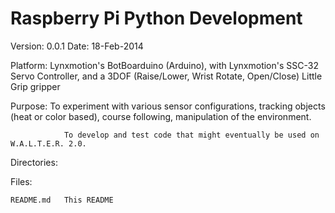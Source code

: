 Raspberry Pi Python Development
===============================

Version:		0.0.1
Date:			18-Feb-2014

Platform:		Lynxmotion's BotBoarduino (Arduino),
					with Lynxmotion's SSC-32 Servo Controller,
					and a 3DOF (Raise/Lower, Wrist Rotate, Open/Close) Little Grip gripper

Purpose:		To experiment with various sensor configurations, tracking objects (heat or
					color based), course following, manipulation of the environment.

				To develop and test code that might eventually be used on W.A.L.T.E.R. 2.0.

Directories:

Files:

	README.md	This README
